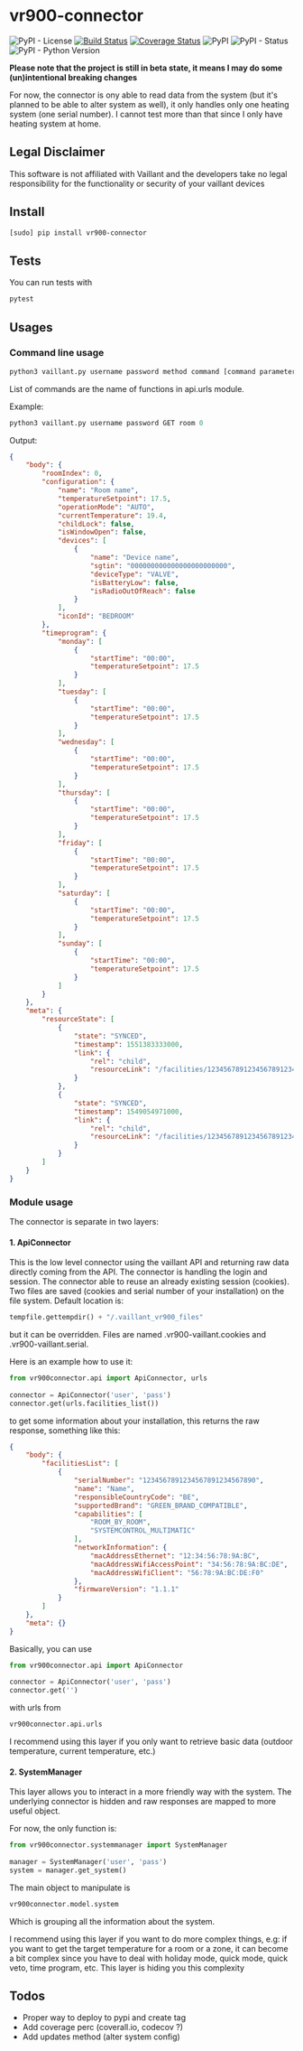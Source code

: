 # vr900-connector
![PyPI - License](https://img.shields.io/pypi/l/vr900-connector.svg?color=44cc11)
[![Build Status](https://travis-ci.com/thomasgermain/vr900-connector.svg?branch=0.1.0_branch)](https://travis-ci.com/thomasgermain/vr900-connector)
[![Coverage Status](https://coveralls.io/repos/github/thomasgermain/vr900-connector/badge.svg?branch=0.1.0_branch)](https://coveralls.io/github/thomasgermain/vr900-connector?branch=0.1.0_branch)
![PyPI](https://img.shields.io/pypi/v/vr900-connector.svg)
![PyPI - Status](https://img.shields.io/pypi/status/vr900-connector.svg)
![PyPI - Python Version](https://img.shields.io/pypi/pyversions/vr900-connector.svg)

<b>Please note that the project is still in beta state, it means  I may do some (un)intentional breaking changes</b>

For now, the connector is ony able to read data from the system (but it's planned to be able to alter system as well), it only handles only one heating system (one serial number). I cannot test more than that since I only have heating system at home.

## Legal Disclaimer
This software is not affiliated with Vaillant and the developers take no legal responsibility for the functionality or security of your vaillant devices

## Install
```bash
[sudo] pip install vr900-connector 
```

## Tests
You can run tests with
```bash
pytest
```

## Usages

### Command line usage

```python
python3 vaillant.py username password method command [command parameters]
```
List of commands are the name of functions in api.urls module.

Example:
```python
python3 vaillant.py username password GET room 0
```

Output:
```json
{
    "body": {
        "roomIndex": 0,
        "configuration": {
            "name": "Room name",
            "temperatureSetpoint": 17.5,
            "operationMode": "AUTO",
            "currentTemperature": 19.4,
            "childLock": false,
            "isWindowOpen": false,
            "devices": [
                {
                    "name": "Device name",
                    "sgtin": "000000000000000000000000",
                    "deviceType": "VALVE",
                    "isBatteryLow": false,
                    "isRadioOutOfReach": false
                }
            ],
            "iconId": "BEDROOM"
        },
        "timeprogram": {
            "monday": [
                {
                    "startTime": "00:00",
                    "temperatureSetpoint": 17.5
                }
            ],
            "tuesday": [
                {
                    "startTime": "00:00",
                    "temperatureSetpoint": 17.5
                }
            ],
            "wednesday": [
                {
                    "startTime": "00:00",
                    "temperatureSetpoint": 17.5
                }
            ],
            "thursday": [
                {
                    "startTime": "00:00",
                    "temperatureSetpoint": 17.5
                }
            ],
            "friday": [
                {
                    "startTime": "00:00",
                    "temperatureSetpoint": 17.5
                }
            ],
            "saturday": [
                {
                    "startTime": "00:00",
                    "temperatureSetpoint": 17.5
                }
            ],
            "sunday": [
                {
                    "startTime": "00:00",
                    "temperatureSetpoint": 17.5
                }
            ]
        }
    },
    "meta": {
        "resourceState": [
            {
                "state": "SYNCED",
                "timestamp": 1551383333000,
                "link": {
                    "rel": "child",
                    "resourceLink": "/facilities/1234567891234567891234567890/rbr/v1/rooms/0/configuration"
                }
            },
            {
                "state": "SYNCED",
                "timestamp": 1549054971000,
                "link": {
                    "rel": "child",
                    "resourceLink": "/facilities/1234567891234567891234567890/rbr/v1/rooms/0/timeprogram"
                }
            }
        ]
    }
}
```


### Module usage
 
The connector is separate in two layers:

#### 1. ApiConnector
This is the low level connector using the vaillant API and returning raw data directly coming from the API. The connector is handling the login and session.
The connector able to reuse an already existing session (cookies). Two files are saved (cookies and serial number of your installation) on the file system. Default location is:
```python
tempfile.gettempdir() + "/.vaillant_vr900_files"
```
but it can be overridden. Files are named .vr900-vaillant.cookies and .vr900-vaillant.serial.


Here is an example how to use it:
```python
from vr900connector.api import ApiConnector, urls
   
connector = ApiConnector('user', 'pass')
connector.get(urls.facilities_list()) 
```
to get some information about your installation, this returns the raw response, something like this:
```json
{
    "body": {
        "facilitiesList": [
            {
                "serialNumber": "1234567891234567891234567890",
                "name": "Name",
                "responsibleCountryCode": "BE",
                "supportedBrand": "GREEN_BRAND_COMPATIBLE",
                "capabilities": [
                    "ROOM_BY_ROOM",
                    "SYSTEMCONTROL_MULTIMATIC"
                ],
                "networkInformation": {
                    "macAddressEthernet": "12:34:56:78:9A:BC",
                    "macAddressWifiAccessPoint": "34:56:78:9A:BC:DE",
                    "macAddressWifiClient": "56:78:9A:BC:DE:F0"
                },
                "firmwareVersion": "1.1.1"
            }
        ]
    },
    "meta": {}
}
```

Basically, you can use 
```python
from vr900connector.api import ApiConnector
   
connector = ApiConnector('user', 'pass')
connector.get('') 
```
with urls from
```python
vr900connector.api.urls
``` 

I recommend using this layer if you only want to retrieve basic data (outdoor temperature, current temperature, etc.)

#### 2. SystemManager
This layer allows you to interact in a more friendly way with the system.
The underlying connector is hidden and raw responses are mapped to more useful object.

For now, the only function is:
```python
from vr900connector.systemmanager import SystemManager
   
manager = SystemManager('user', 'pass')
system = manager.get_system() 
```

The main object to manipulate is 
 ```python
 vr900connector.model.system
 ```
 
 Which is grouping all the information about the system.
 
 I recommend using this layer if you want to do more complex things, e.g: if you want to get the target temperature for 
 a room or a zone, it can become a bit complex since you have to deal with holiday mode, quick mode, quick veto, time program, etc.
 This layer is hiding you  this complexity

## Todos
* Proper way to deploy to pypi and create tag
* Add coverage perc (coverall.io, codecov ?)
* Add updates method (alter system config)